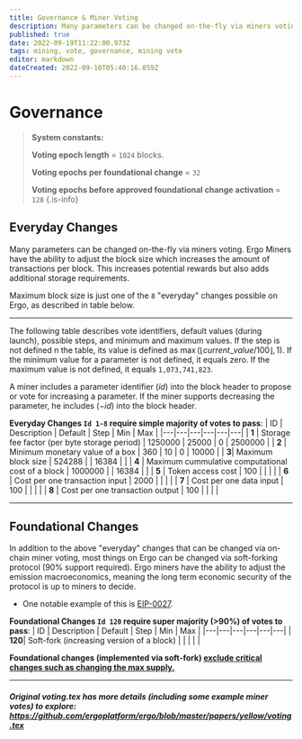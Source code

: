 ```yaml
---
title: Governance & Miner Voting
description: Many parameters can be changed on-the-fly via miners voting
published: true
date: 2022-09-19T11:22:00.973Z
tags: mining, vote, governance, mining vote
editor: markdown
dateCreated: 2022-09-10T05:40:16.859Z
---
```


# Governance 

> **System constants:**
>
> **Voting epoch length** = `1024` blocks.
> 
> **Voting epochs per foundational change** = `32`
>
> **Voting epochs before approved foundational change activation** = `128`
{.is-info}



## Everyday Changes 

Many parameters can be changed on-the-fly via miners voting. Ergo Miners have the ability to adjust the block size which increases the amount of transactions per block. This increases potential rewards but also adds additional storage requirements. 

Maximum block size is just one of the `8` "everyday" changes possible on Ergo, as described in table below.
_________
The following table describes vote identifiers, default values (during launch), possible steps, and minimum and maximum values. If the step is not defined n the table, its value is defined as $\max(\lfloor current\_value / 100 \rfloor, 1)$. If the minimum value for a parameter is not defined, it equals zero. If the maximum value is not defined, it equals `1,073,741,823`.

A miner includes a parameter identifier ($id$) into the block header to propose or vote for increasing a parameter. If the miner supports decreasing the parameter, he includes ($-id$) into the block header.

**Everyday Changes `Id 1-8` require simple majority of votes to pass**:
| ID | Description | Default | Step | Min | Max |
|---|---|---|---|---|---|
| **1** | Storage fee factor (per byte storage period) | 1250000 | 25000 | 0 | 2500000 |
| **2** | Minimum monetary value of a box | 360 | 10 | 0 | 10000 |
| **3**| Maximum block size | 524288 |  | 16384 |  |
| **4** | Maximum cummulative computational cost of a block | 1000000 |  | 16384 |  |
| **5** | Token access cost | 100 |  |  |  |
| **6** | Cost per one transaction input | 2000 |  |  |  |
| **7** | Cost per one data input | 100 |  |  |  |
| **8** | Cost per one transaction output | 100 |  |  |  |

______
## Foundational Changes 
In addition to the above "everyday" changes that can be changed via on-chain miner voting, most things on Ergo can be changed via soft-forking protocol (90% support required). Ergo miners have the ability to adjust the emission macroeconomics, meaning the long term economic security of the protocol is up to miners to decide. 

- One notable example of this is [EIP-0027](https://github.com/ergoplatform/eips/blob/master/eip-0027.md). 



**Foundational Changes `Id 120`  require super majority (>90%) of votes to pass**:
| ID | Description | Default | Step | Min | Max |
|---|---|---|---|---|---|
| **120**| Soft-fork (increasing version of a block) |  |  |  |  |

**Foundational changes (implemented via soft-fork) <u> exclude critical changes such as changing the max supply.</u>**
________




##### Original voting.tex has more details (including some example miner votes) to explore: https://github.com/ergoplatform/ergo/blob/master/papers/yellow/voting.tex

